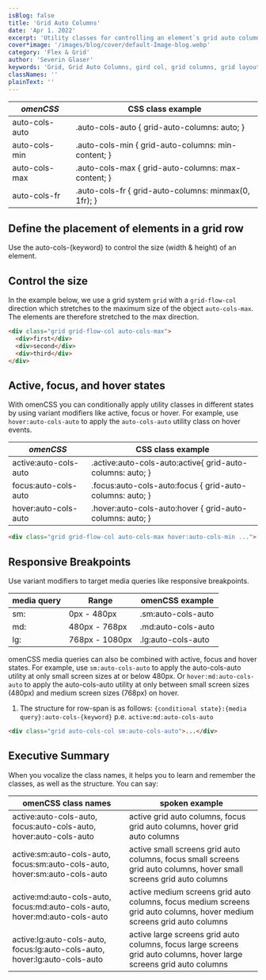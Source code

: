 ```yaml
---
isBlog: false
title: 'Grid Auto Columns'
date: 'Apr 1. 2022'
excerpt: 'Utility classes for controlling an element`s grid auto columns.'
cover*image: '/images/blog/cover/default-Image-blog.webp'
category: 'Flex & Grid'
author: 'Severin Glaser'
keywords: 'Grid, Grid Auto Columns, gird col, grid columns, grid layout'
classNames: ''
plainText: ''
---
```


| _omenCSS_      | CSS class example                                    |
| -------------- | ---------------------------------------------------- |
| auto-cols-auto | .auto-cols-auto { grid-auto-columns: auto; }         |
| auto-cols-min  | .auto-cols-min { grid-auto-columns: min-content; }   |
| auto-cols-max  | .auto-cols-max { grid-auto-columns: max-content; }   |
| auto-cols-fr   | .auto-cols-fr { grid-auto-columns: minmax(0, 1fr); } |

## Define the placement of elements in a grid row

Use the auto-cols-{keyword} to control the size (width & height) of an element.

## Control the size

In the example below, we use a grid system `grid` with a `grid-flow-col` direction which stretches to the maximum size of the object `auto-cols-max`. The elements are therefore stretched to the max direction.

```html
<div class="grid grid-flow-col auto-cols-max">
  <div>first</div>
  <div>second</div>
  <div>third</div>
</div>
```

## Active, focus, and hover states

With omenCSS you can conditionally apply utility classes in different states by using variant modifiers like active, focus or hover. For example, use `hover:auto-cols-auto` to apply the `auto-cols-auto` utility class on hover events.

| _omenCSS_             | CSS class example                                          |
| --------------------- | ---------------------------------------------------------- |
| active:auto-cols-auto | .active\:auto-cols-auto:active{ grid-auto-columns: auto; } |
| focus:auto-cols-auto  | .focus\:auto-cols-auto:focus { grid-auto-columns: auto; }  |
| hover:auto-cols-auto  | .hover\:auto-cols-auto:hover { grid-auto-columns: auto; }  |

```html
<div class="grid grid-flow-col auto-cols-max hover:auto-cols-min ...">...</div>
```

## Responsive Breakpoints

Use variant modifiers to target media queries like responsive breakpoints.

| media query | Range          | omenCSS example    |
| ----------- | -------------- | ------------------ |
| sm:         | 0px - 480px    | .sm:auto-cols-auto |
| md:         | 480px - 768px  | .md:auto-cols-auto |
| lg:         | 768px - 1080px | .lg:auto-cols-auto |

omenCSS media queries can also be combined with active, focus and hover states. For example, use `sm:auto-cols-auto` to apply the auto-cols-auto utility at only small screen sizes at or below 480px. Or `hover:md:auto-cols-auto` to apply the auto-cols-auto utility at only between small screen sizes (480px) and medium screen sizes (768px) on hover.

1. The structure for row-span is as follows: `{conditional state}:{media query}:auto-cols-{keyword}` p.e. `active:md:auto-cols-auto`

```html
<div class="grid auto-cols-col sm:auto-cols-auto">...</div>
```

## Executive Summary

When you vocalize the class names, it helps you to learn and remember the classes, as well as the structure. You can say:

| omenCSS class names                                                        | spoken example                                                                                                          |
| -------------------------------------------------------------------------- | ----------------------------------------------------------------------------------------------------------------------- |
| active:auto-cols-auto, focus:auto-cols-auto, hover:auto-cols-auto          | active grid auto columns, focus grid auto columns, hover grid auto columns                                              |
| active:sm:auto-cols-auto, focus:sm:auto-cols-auto, hover:sm:auto-cols-auto | active small screens grid auto columns, focus small screens grid auto columns, hover small screens grid auto columns    |
| active:md:auto-cols-auto, focus:md:auto-cols-auto, hover:md:auto-cols-auto | active medium screens grid auto columns, focus medium screens grid auto columns, hover medium screens grid auto columns |
| active:lg:auto-cols-auto, focus:lg:auto-cols-auto, hover:lg:auto-cols-auto | active large screens grid auto columns, focus large screens grid auto columns, hover large screens grid auto columns    |
